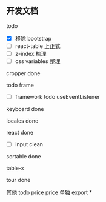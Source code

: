 ## 开发文档

todo

- [x] 移除 bootstrap
- [ ] react-table 上正式
- [ ] z-index 梳理
- [ ] css variables 整理

cropper done



todo frame

- [ ] framework todo useEventListener

keyboard done

locales done

react done

- [ ] input clean

sortable done

table-x

tour done


其他
todo price
price 单独
export *
